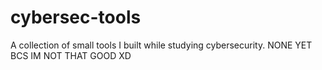 # cybersec-tools

A collection of small tools I built while studying cybersecurity.  NONE YET BCS IM NOT THAT GOOD XD
